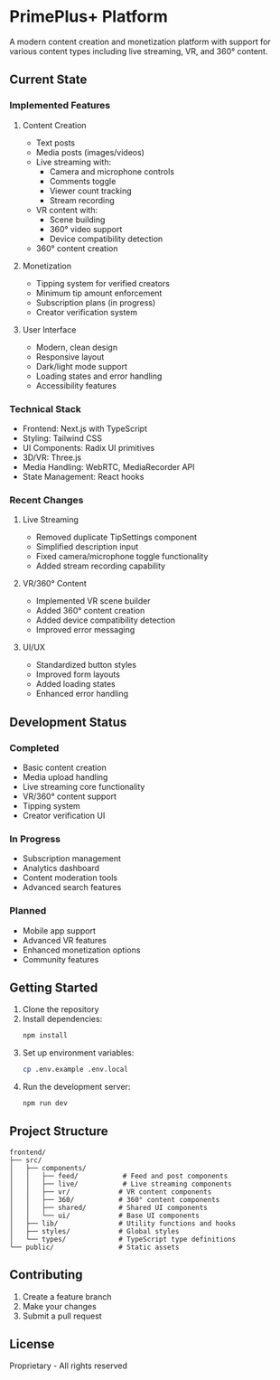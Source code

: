# PrimePlus+ Platform

A modern content creation and monetization platform with support for various content types including live streaming, VR, and 360° content.

## Current State

### Implemented Features
1. Content Creation
   - Text posts
   - Media posts (images/videos)
   - Live streaming with:
     - Camera and microphone controls
     - Comments toggle
     - Viewer count tracking
     - Stream recording
   - VR content with:
     - Scene building
     - 360° video support
     - Device compatibility detection
   - 360° content creation

2. Monetization
   - Tipping system for verified creators
   - Minimum tip amount enforcement
   - Subscription plans (in progress)
   - Creator verification system

3. User Interface
   - Modern, clean design
   - Responsive layout
   - Dark/light mode support
   - Loading states and error handling
   - Accessibility features

### Technical Stack
- Frontend: Next.js with TypeScript
- Styling: Tailwind CSS
- UI Components: Radix UI primitives
- 3D/VR: Three.js
- Media Handling: WebRTC, MediaRecorder API
- State Management: React hooks

### Recent Changes
1. Live Streaming
   - Removed duplicate TipSettings component
   - Simplified description input
   - Fixed camera/microphone toggle functionality
   - Added stream recording capability

2. VR/360° Content
   - Implemented VR scene builder
   - Added 360° content creation
   - Added device compatibility detection
   - Improved error messaging

3. UI/UX
   - Standardized button styles
   - Improved form layouts
   - Added loading states
   - Enhanced error handling

## Development Status

### Completed
- Basic content creation
- Media upload handling
- Live streaming core functionality
- VR/360° content support
- Tipping system
- Creator verification UI

### In Progress
- Subscription management
- Analytics dashboard
- Content moderation tools
- Advanced search features

### Planned
- Mobile app support
- Advanced VR features
- Enhanced monetization options
- Community features

## Getting Started

1. Clone the repository
2. Install dependencies:
   ```bash
   npm install
   ```
3. Set up environment variables:
   ```bash
   cp .env.example .env.local
   ```
4. Run the development server:
   ```bash
   npm run dev
   ```

## Project Structure

```
frontend/
├── src/
│   ├── components/
│   │   ├── feed/           # Feed and post components
│   │   ├── live/           # Live streaming components
│   │   ├── vr/            # VR content components
│   │   ├── 360/           # 360° content components
│   │   ├── shared/        # Shared UI components
│   │   └── ui/            # Base UI components
│   ├── lib/               # Utility functions and hooks
│   ├── styles/            # Global styles
│   └── types/             # TypeScript type definitions
└── public/                # Static assets
```

## Contributing

1. Create a feature branch
2. Make your changes
3. Submit a pull request

## License

Proprietary - All rights reserved
